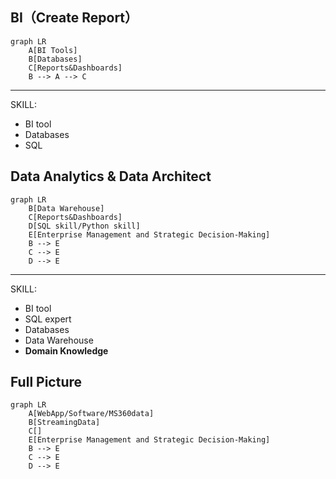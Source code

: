 ## BI（Create Report）

```mermaid
graph LR
    A[BI Tools]
    B[Databases]
    C[Reports&Dashboards]
    B --> A --> C
```
---
SKILL:
- BI tool
- Databases
- SQL

## Data Analytics & Data Architect

```mermaid
graph LR
    B[Data Warehouse]
    C[Reports&Dashboards]
    D[SQL skill/Python skill]
    E[Enterprise Management and Strategic Decision-Making]
    B --> E
    C --> E
    D --> E
```
---
SKILL:
- BI tool
- SQL expert
- Databases
- Data Warehouse
- **Domain Knowledge**




## Full Picture
```mermaid
graph LR
    A[WebApp/Software/MS360data]
    B[StreamingData]
    C[]
    E[Enterprise Management and Strategic Decision-Making]
    B --> E
    C --> E
    D --> E
```
